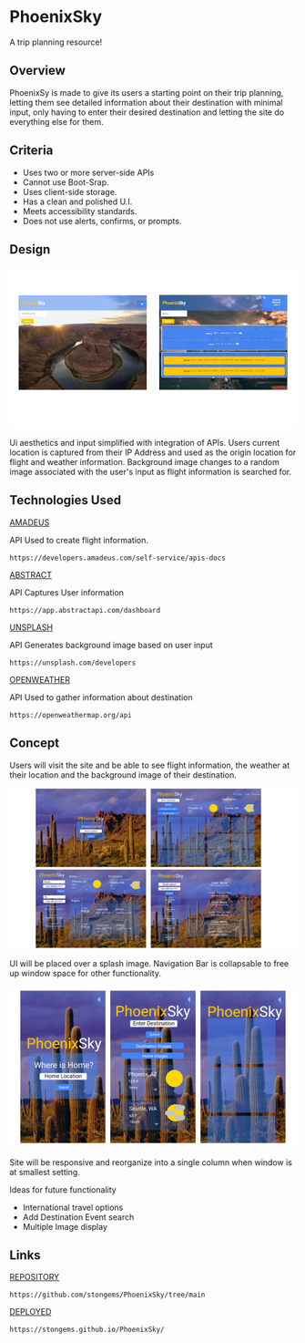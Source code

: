 # PhoenixSky
A trip planning resource!


## Overview
PhoenixSy is made to give its users a starting point on their trip planning, letting them see detailed information about their destination with minimal input, only having to enter their desired destination and letting the site do everything else for them.


## Criteria
* Uses two or more server-side APIs
* Cannot use Boot-Srap.
* Uses client-side storage.
* Has a clean and polished U.I.
* Meets accessibility standards.
* Does not use alerts, confirms, or prompts.


## Design
![image](./assets/img/done.png)

Ui aesthetics and input simplified with integration of APIs. Users current location is captured from their IP Address and used as the origin location for flight and weather information. Background image changes to a random image associated with the user's input as flight information is searched for.


## Technologies Used
[AMADEUS](https://developers.amadeus.com/self-service/apis-docs)

API Used to create flight information.
```
https://developers.amadeus.com/self-service/apis-docs
```

[ABSTRACT](https://app.abstractapi.com/dashboard)

API Captures User information
```
https://app.abstractapi.com/dashboard
```

[UNSPLASH](https://unsplash.com/developers)

API Generates background image based on user input
```
https://unsplash.com/developers
```

[OPENWEATHER](https://openweathermap.org/api)

API Used to gather information about destination
```
https://openweathermap.org/api
```


## Concept
Users will visit the site and be able to see flight information, the weather at their location and the background image of their destination.


![image](./assets/img/PhoenixSunFront.png)

UI will be placed over a splash image. Navigation Bar is collapsable to free up window space for other functionality.

![image](./assets/img/PhoenixSunSmall.png)

Site will be responsive and reorganize into a single column when window is at smallest setting.

Ideas for future functionality
* International travel options
* Add Destination Event search
* Multiple Image display


## Links
[REPOSITORY](https://github.com/stongems/PhoenixSky/tree/main)
```
https://github.com/stongems/PhoenixSky/tree/main
```

[DEPLOYED](https://stongems.github.io/PhoenixSky/)
```
https://stongems.github.io/PhoenixSky/
```
